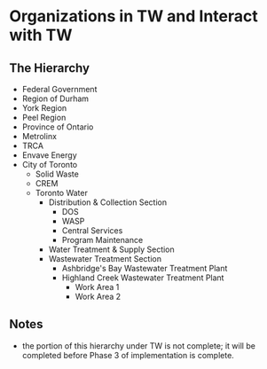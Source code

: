 # Organizations in TW and Interact with TW

## The Hierarchy
* Federal Government
* Region of Durham
* York Region
* Peel Region
* Province of Ontario
* Metrolinx
* TRCA
* Envave Energy
* City of Toronto
    * Solid Waste
    * CREM
    * Toronto Water
        * Distribution & Collection Section
            * DOS
            * WASP
            * Central Services
            * Program Maintenance
        * Water Treatment & Supply Section
        * Wastewater Treatment Section
            * Ashbridge's Bay Wastewater Treatment Plant
            * Highland Creek Wastewater Treatment Plant
                * Work Area 1
                * Work Area 2

## Notes
* the portion of this hierarchy under TW is not complete; it will be completed before Phase 3 of implementation is complete. 